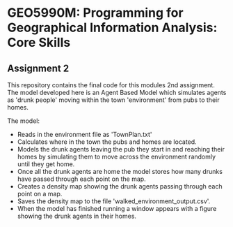 # GEO5990M: Programming for Geographical Information Analysis: Core Skills
## Assignment 2

This repository contains the final code for this modules 2nd assignment. The model developed here is an Agent Based Model which simulates agents as 'drunk people' moving within the town 'environment' from pubs to their homes. 

The model:

- Reads in the environment file as 'TownPlan.txt' 
- Calculates where in the town the pubs and homes are located. 
- Models the drunk agents leaving the pub they start in and reaching their homes by simulating them to move across the       environment randomly until they get home.
- Once all the drunk agents are home the model stores how many drunks have passed through each point on the map.
- Creates a density map showing the drunk agents passing through each point on a map.
- Saves the density map to the file 'walked_environment_output.csv'.
- When the model has finished running a window appears with a figure showing the drunk agents in their homes. 


